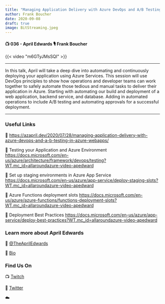 ```yaml
---
title: "Managing Application Delivery with Azure DevOps and A/B Testing in Azure"
author: Frank Boucher
date: 2020-09-08
draft: true
image: BitStreaming.jpeg
---
```


#### 📺 036 - April Edwards 🎙️ Frank Boucher

<!--more-->

{{< video "m6GTyJMsSQI" >}}

---

In this talk, April will take a deep dive into automating and continuously deploying your application using Azure Services. This session will use DevOps principles to show how operations and developer teams can work together to safely automate those tedious and manual tasks to deliver their application in Azure.  Starting with automating our build and deployment of a web application, backend service, and database. Adding in automated operations to include A/B testing and automating approvals for a successful deployment.

---


### Useful Links

🔗 https://azapril.dev/2020/07/28/managing-application-delivery-with-azure-devops-and-a-b-testing-in-azure-webapps/

🔗 Testing your Application and Azure Environment
https://docs.microsoft.com/en-us/azure/architecture/framework/devops/testing?WT.mc_id=allaroundazure-video-apedward

🔗 Set up staging environments in Azure App Service
https://docs.microsoft.com/en-us/azure/app-service/deploy-staging-slots?WT.mc_id=allaroundazure-video-apedward

🔗 Azure Functions deployment slots
https://docs.microsoft.com/en-us/azure/azure-functions/functions-deployment-slots?WT.mc_id=allaroundazure-video-apedward

🔗 Deployment Best Practices
https://docs.microsoft.com/en-us/azure/app-service/deploy-best-practices?WT.mc_id=allaroundazure-video-apedward




### Learn more about April Edwards

🔗 [@TheAprilEdwards](https://twitter.com/TheAprilEdwards)

🔗 [Bio](hhttps://azapril.dev/bio/)



### Find Us On

📺 [Twitch](https://www.twitch.tv/microsoftdeveloper)

🔗 [Twitter](https://twitter.com/jasonhand)

☁️
